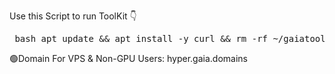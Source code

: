 Use this Script to run ToolKit 👇

<pre> bash apt update && apt install -y curl && rm -rf ~/gaiatoolkit.sh; curl -O https://raw.githubusercontent.com/codewithalexsz/Gaiatest/main/gaiatoolkit.sh; chmod +x gaiatoolkit.sh; ./gaiatoolkit.sh  </pre>

🟢Domain For VPS & Non-GPU Users: hyper.gaia.domains
